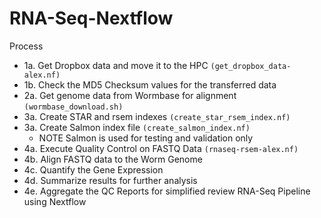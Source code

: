# RNA-Seq-Nextflow
Process
* 1a. Get Dropbox data and move it to the HPC `(get_dropbox_data-alex.nf)`
* 1b. Check the MD5 Checksum values for the transferred data
* 2a.  Get genome data from Wormbase for alignment `(wormbase_download.sh)`
* 3a.  Create STAR and rsem indexes `(create_star_rsem_index.nf)`
* 3a.  Create Salmon index file `(create_salmon_index.nf)`
    * NOTE Salmon is used for testing and validation only
* 4a. Execute Quality Control on FASTQ Data `(rnaseq-rsem-alex.nf)`
* 4b. Align FASTQ data to the Worm Genome
* 4c. Quantify the Gene Expression 
* 4d. Summarize results for further analysis
* 4e. Aggregate the QC Reports for simplified review 
RNA-Seq Pipeline using Nextflow